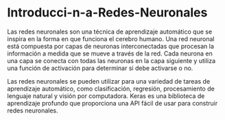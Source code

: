 # Introducci-n-a-Redes-Neuronales

Las redes neuronales son una técnica de aprendizaje automático que se inspira en la forma en que funciona el cerebro humano. Una red neuronal está compuesta por capas de neuronas interconectadas que procesan la información a medida que se mueve a través de la red. Cada neurona en una capa se conecta con todas las neuronas en la capa siguiente y utiliza una función de activación para determinar si debe activarse o no.

Las redes neuronales se pueden utilizar para una variedad de tareas de aprendizaje automático, como clasificación, regresión, procesamiento de lenguaje natural y visión por computadora. Keras es una biblioteca de aprendizaje profundo que proporciona una API fácil de usar para construir redes neuronales.
